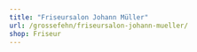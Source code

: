 ```yaml
---
title: "Friseursalon Johann Müller"
url: /grossefehn/friseursalon-johann-mueller/
shop: Friseur
---
```

